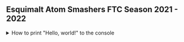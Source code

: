 ## Esquimalt Atom Smashers FTC Season 2021 - 2022

<details><summary>How to print "Hello, world!" to the console</summary>


```java
System.out.println("Hello, world!");
```


</details>



